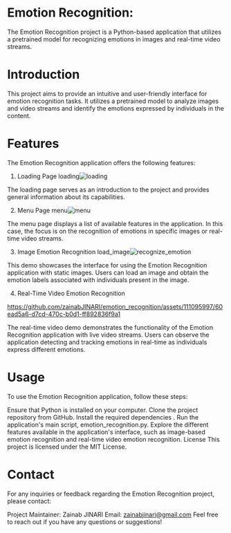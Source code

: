 # Emotion Recognition:


The Emotion Recognition project is a Python-based application that utilizes a pretrained model for recognizing emotions in images and real-time video streams.

# Introduction
This project aims to provide an intuitive and user-friendly interface for emotion recognition tasks. It utilizes a pretrained model to analyze images and video streams and identify the emotions expressed by individuals in the content.

# Features
The Emotion Recognition application offers the following features:

1. Loading Page
loading![loading](https://github.com/zainabJINARI/emotion_recognition/assets/111095997/e22a5fe2-be38-473b-af87-3dd33f15f570)


The loading page serves as an introduction to the project and provides general information about its capabilities.

2. Menu Page
menu![menu](https://github.com/zainabJINARI/emotion_recognition/assets/111095997/765a454f-ee78-400e-b524-3781215f508e)


The menu page displays a list of available features in the application. In this case, the focus is on the recognition of emotions in specific images or real-time video streams.

3. Image Emotion Recognition
load_image![recognize_emotion](https://github.com/zainabJINARI/emotion_recognition/assets/111095997/fdcdd122-2ccb-4f37-85a9-8b872e80adf7)


This demo showcases the interface for using the Emotion Recognition application with static images. Users can load an image and obtain the emotion labels associated with individuals present in the image.

4. Real-Time Video Emotion Recognition


https://github.com/zainabJINARI/emotion_recognition/assets/111095997/60ead5a6-d7cd-470c-b0d1-ff892836f9a1


The real-time video demo demonstrates the functionality of the Emotion Recognition application with live video streams. Users can observe the application detecting and tracking emotions in real-time as individuals express different emotions.

# Usage
To use the Emotion Recognition application, follow these steps:

Ensure that Python is installed on your computer.
Clone the project repository from GitHub.
Install the required dependencies .
Run the application's main script, emotion_recognition.py.
Explore the different features available in the application's interface, such as image-based emotion recognition and real-time video emotion recognition.
License
This project is licensed under the MIT License.

# Contact
For any inquiries or feedback regarding the Emotion Recognition project, please contact:

Project Maintainer: Zainab JINARI
Email: zainabjinari@gmail.com
Feel free to reach out if you have any questions or suggestions!
